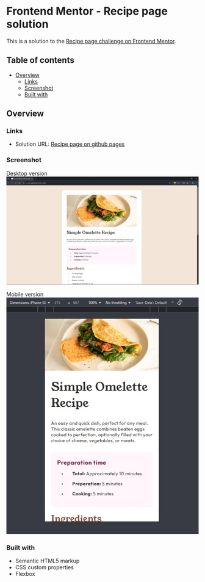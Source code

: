 # Frontend Mentor - Recipe page solution

This is a solution to the [Recipe page challenge on Frontend Mentor](https://www.frontendmentor.io/challenges/recipe-page-KiTsR8QQKm).

## Table of contents

- [Overview](#overview)
  - [Links](#links)
  - [Screenshot](#screenshot)
  - [Built with](#built-with)

## Overview

### Links

- Solution URL: [Recipe page on github pages](https://y-c-y-k-a.github.io/Recipe-page/)

### Screenshot

Desktop version
![Desktop version](./assets/screenshots/desktop.jpg)

Mobile version
![Desktop version](./assets/screenshots/mobile.jpg)

### Built with

- Semantic HTML5 markup
- CSS custom properties
- Flexbox